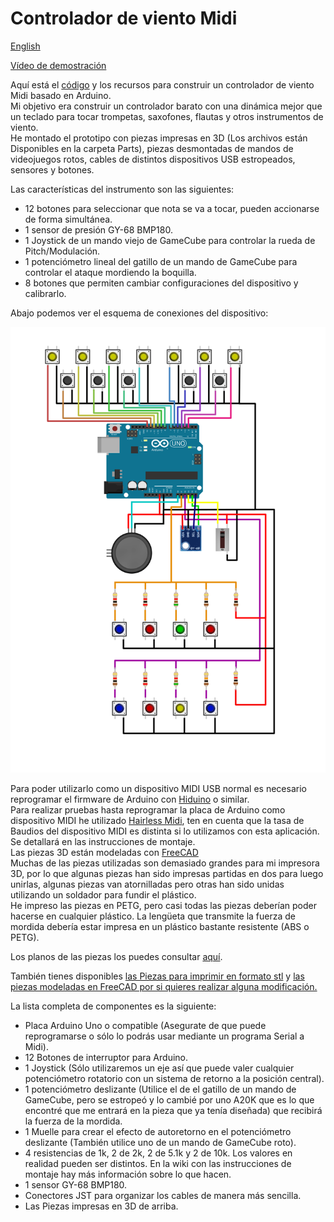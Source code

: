 # Controlador de viento Midi   
<a href="README.en.md">English</a>   

<a href="https://www.youtube.com/watch?v=sx2wOH4ftkw">Vídeo de demostración</a>   

Aquí está el <a href="Code/midiWindController.ino">código</a> y los recursos para construir un controlador de viento Midi basado en Arduino.   
Mi objetivo era construir un controlador barato con una dinámica mejor que un teclado para tocar trompetas, saxofones, flautas y otros instrumentos de viento.   
He montado el prototipo con piezas impresas en 3D (Los archivos están Disponibles en la carpeta Parts), piezas desmontadas de mandos de videojuegos rotos, cables de distintos dispositivos USB estropeados, sensores y botones.

Las características del instrumento son las siguientes:

* 12 botones para seleccionar que nota se va a tocar, pueden accionarse de forma simultánea.  
* 1 sensor de presión GY-68 BMP180.   
* 1 Joystick de un mando viejo de GameCube para controlar la rueda de Pitch/Modulación.
* 1 potenciómetro lineal del gatillo de un mando de GameCube para controlar el ataque mordiendo la boquilla.
* 8 botones que permiten cambiar configuraciones del dispositivo y calibrarlo.   

Abajo podemos ver el esquema de conexiones del dispositivo:

![esquema](Img/esquema.svg)  

Para poder utilizarlo como un dispositivo MIDI USB normal es necesario reprogramar el firmware de Arduino con <a target="_blank" href="https://github.com/ddiakopoulos/hiduino">Hiduino</a> o similar.   
Para realizar pruebas hasta reprogramar la placa de Arduino como dispositivo MIDI he utilizado <a target="_blank" href="https://projectgus.github.io/hairless-midiserial/">Hairless Midi</a>, ten en cuenta que la tasa de Baudios del dispositivo MIDI es distinta si lo utilizamos con esta aplicación. Se detallará en las instrucciones de montaje.   
Las piezas 3D están modeladas con <a target="_blank" href="https://www.freecadweb.org/">FreeCAD</a>   
Muchas de las piezas utilizadas son demasiado grandes para mi impresora 3D, por lo que algunas piezas han sido impresas partidas en dos para luego unirlas, algunas piezas van atornilladas pero otras han sido unidas utilizando un soldador para fundir el plástico.   
He impreso las piezas en PETG, pero casi todas las piezas deberían poder hacerse en cualquier plástico. La lengüeta que transmite la fuerza de mordida debería estar impresa en un plástico bastante resistente (ABS o PETG).   

Los planos de las piezas los puedes consultar <a href="Plano.pdf">aquí</a>.

También tienes disponibles <a href="Parts/Stl">las Piezas para imprimir en formato stl</a> y <a href="Parts/FreeCAD">las piezas modeladas en FreeCAD por si quieres realizar alguna modificación.</a>   

La lista completa de componentes es la siguiente:

* Placa Arduino Uno o compatible (Asegurate de que puede reprogramarse o sólo lo podrás usar mediante un programa Serial a Midi).   
* 12 Botones de interruptor para Arduino.   
* 1 Joystick (Sólo utilizaremos un eje así que puede valer cualquier potenciómetro rotatorio con un sistema de retorno a la posición central).   
* 1 potenciómetro deslizante (Utilice el de el gatillo de un mando de GameCube, pero se estropeó y lo cambié por uno A20K que es lo que encontré que me entrará en la pieza que ya tenía diseñada) que recibirá la fuerza de la mordida.
* 1 Muelle para crear el efecto de autoretorno en el potenciómetro deslizante (También utilice uno de un mando de GameCube roto).
* 4 resistencias de 1k, 2 de 2k, 2 de 5.1k y 2 de 10k. Los valores en realidad pueden ser distintos. En la wiki con las instrucciones de montaje hay más información sobre lo que hacen.   
* 1 sensor GY-68 BMP180.
* Conectores JST para organizar los cables de manera más sencilla.
* Las Piezas impresas en 3D de arriba.
